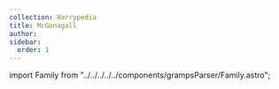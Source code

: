 ```yaml
---
collection: Harrypedia
title: McGonagall
author: 
sidebar:
  order: 1
---
```

import Family from "../../../../../components/grampsParser/Family.astro";

<Family surn={frontmatter.surn} />

